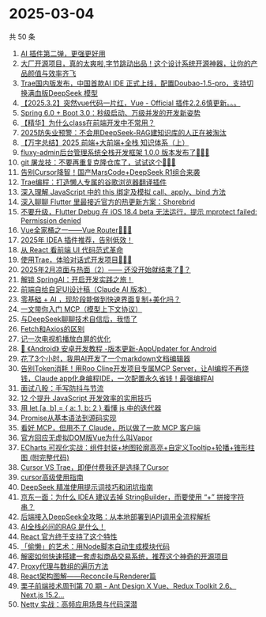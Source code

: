 # 2025-03-04

共 50 条

<!-- BEGIN JUEJIN -->
<!-- 最后更新时间 2025-03-04 03:20:27 +0800 -->
1. [AI 插件第二弹，更强更好用](https://juejin.cn/post/7476030597166202890)
1. [大厂开源项目，真的太爽啦,字节跳动出品！这个设计系统开源神器，让你的产品颜值与效率齐飞](https://juejin.cn/post/7476435531514150963)
1. [Trae国内版发布，中国首款AI IDE 正式上线，配置Doubao-1.5-pro，支持切换满血版DeepSeek 模型](https://juejin.cn/post/7477044880641409078)
1. [【2025.3.2】突然vue代码一片红，Vue - Official 插件2.2.6慎更新。。。](https://juejin.cn/post/7476650524164669467)
1. [Spring 6.0 + Boot 3.0：秒级启动、万级并发的开发新姿势](https://juejin.cn/post/7476389305881296934)
1. [【精华】为什么class在前端开发中不常用？](https://juejin.cn/post/7476296801664204811)
1. [2025防失业预警：不会用DeepSeek-RAG建知识库的人正在被淘汰](https://juejin.cn/post/7476780955920777270)
1. [【万字总结】2025 前端+大前端+全栈 知识体系（上）](https://juejin.cn/post/7477025419418730532)
1. [fluxy-admin后台管理系统全栈开发框架 1.0.0 版本发布了🎉🎉🎉](https://juejin.cn/post/7476755577194414119)
1. [git 屠龙技：不要再重复克隆仓库了，试试这个🚀🚀🚀](https://juejin.cn/post/7476296801664221195)
1. [告别Cursor降智！国产MarsCode+DeepSeek R1组合来袭](https://juejin.cn/post/7476264620807995426)
1. [Trae编程：打造懒人专属的谷歌浏览器翻译插件](https://juejin.cn/post/7476859063478353929)
1. [深入理解 JavaScript 中的 this 绑定及模拟 call、apply、bind 方法](https://juejin.cn/post/7476389305881346086)
1. [深入聊聊 Flutter 里最接近官方的热更新方案：Shorebrid](https://juejin.cn/post/7477147173537366068)
1. [不要升级，Flutter Debug 在  iOS 18.4 beta 无法运行，提示  mprotect failed:  Permission denied](https://juejin.cn/post/7476743827202736143)
1. [Vue全家桶之一——Vue Router🧑🏻‍💻](https://juejin.cn/post/7476297924152426532)
1. [2025年 IDEA 插件推荐，告别低效！](https://juejin.cn/post/7476755577192857639)
1. [从 React 看前端 UI 代码范式革命](https://juejin.cn/post/7476083307937513472)
1. [使用Trae，体验对话式开发项目🧑🏻‍💻](https://juejin.cn/post/7476492363017142281)
1. [2025年2月凉面与热面（2）—— 还没开始就结束了🤡？](https://juejin.cn/post/7476294637310590987)
1. [解锁 SpringAI：开启开发实践之旅！](https://juejin.cn/post/7476406317759512591)
1. [前端自给自足UI设计稿（Claude AI 版本）](https://juejin.cn/post/7477399364533485622)
1. [零基础 +  AI  ，现阶段能做到快速界面复制+美化吗？](https://juejin.cn/post/7476804719140028479)
1. [一文带你入门 MCP（模型上下文协议）](https://juejin.cn/post/7463005171515621417)
1. [与DeepSeek聊聊技术自信后，我悟了](https://juejin.cn/post/7476342378925948969)
1. [Fetch和Axios的区别](https://juejin.cn/post/7476483278351581220)
1. [记一次电视机播放白屏的优化](https://juejin.cn/post/7476912291281846310)
1. [🐳  《Android》 安卓开发教程 -版本更新-AppUpdater for Android](https://juejin.cn/post/7476278364879044617)
1. [花了3个小时，我用AI开发了一个markdown文档编辑器](https://juejin.cn/post/7476081908172406825)
1. [告别Token消耗！用Roo Cline开发项目专属MCP Server，让AI编程不再烧钱，Claude app化身编程IDE，一次配置永久省钱！最强编程AI](https://juejin.cn/post/7457533484926189605)
1. [面试八股：手写防抖与节流](https://juejin.cn/post/7476408690577621011)
1. [12 个提升 JavaScript 开发效率的实用技巧](https://juejin.cn/post/7475978280841510948)
1. [用 let [a, b] = { a: 1, b: 2 } 看懂 js 中的迭代器](https://juejin.cn/post/7476394641765187635)
1. [Promise从基本语法到源码实现](https://juejin.cn/post/7476854179651895322)
1. [看好 MCP，但用不了 Claude，所以做了一款 MCP 客户端](https://juejin.cn/post/7455035788655247400)
1. [官方回应无虚拟DOM版Vue为什么叫Vapor](https://juejin.cn/post/7477104460452872202)
1. [ECharts 可视化实战：组件封装+地图轮廓高亮+自定义Tooltip+轮播+锥形柱图 (附完整代码)](https://juejin.cn/post/7476492363030528050)
1. [Cursor VS Trae，即便付费我还是选择了Cursor](https://juejin.cn/post/7477530907529134107)
1. [cursor高级使用指南](https://juejin.cn/post/7477399364534140982)
1. [DeepSeek 精准使用提示词技巧和闭坑指南](https://juejin.cn/post/7476497261574340623)
1. [京东一面：为什么 IDEA 建议去掉 StringBuilder，而要使用 “+” 拼接字符串？](https://juejin.cn/post/7476400083410108416)
1. [后端接入DeepSeek全攻略：从本地部署到API调用全流程解析](https://juejin.cn/post/7476172691881197619)
1. [AI全栈必问的RAG 是什么！](https://juejin.cn/post/7477216369747116069)
1. [React 官方终于支持了这个特性](https://juejin.cn/post/7476859063478108169)
1. [「偷懒」的艺术：用Node脚本自动生成模块代码](https://juejin.cn/post/7476434412272730166)
1. [解密如何快速搭建一套虚拟商品交易系统，推荐这个神奇的开源项目](https://juejin.cn/post/7476324218143522826)
1. [Proxy代理与数组的遍历方法](https://juejin.cn/post/7476755577193332775)
1. [React架构图解——Reconcile与Renderer篇](https://juejin.cn/post/7476324218143424522)
1. [栗子前端技术周刊第 70 期 - Ant Design X Vue、Redux Toolkit 2.6、Next.js 15.2...](https://juejin.cn/post/7477005348168613899)
1. [Netty 实战：高频应用场景与代码深潜](https://juejin.cn/post/7476737955828826163)
<!-- END JUEJIN -->